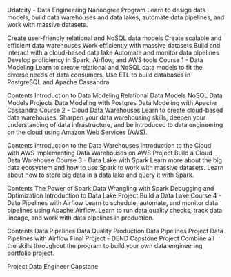 Udatcity - Data Engineering Nanodgree Program
Learn to design data models, build data warehouses and data lakes, automate data pipelines, and work with massive datasets.

Create user-friendly relational and NoSQL data models
Create scalable and efficient data warehouses
Work efficiently with massive datasets
Build and interact with a cloud-based data lake
Automate and monitor data pipelines
Develop proficiency in Spark, Airflow, and AWS tools
Course 1 - Data Modeling
Learn to create relational and NoSQL data models to fit the diverse needs of data consumers. Use ETL to build databases in PostgreSQL and Apache Cassandra.

Contents
Introduction to Data Modeling
Relational Data Models
NoSQL Data Models
Projects
Data Modeling with Postgres
Data Modeling with Apache Cassandra
Course 2 - Cloud Data Warehouses
Learn to create cloud-based data warehouses. Sharpen your data warehousing skills, deepen your understanding of data infrastructure, and be introduced to data engineering on the cloud using Amazon Web Services (AWS).

Contents
Introduction to the Data Warehouses
Introduction to the Cloud with AWS
Implementing Data Warehouses on AWS
Project
Build a Cloud Data Warehouse
Course 3 - Data Lake with Spark
Learn more about the big data ecosystem and how to use Spark to work with massive datasets. Learn about how to store big data in a data lake and query it with Spark.

Contents
The Power of Spark
Data Wrangling with Spark
Debugging and Optimization
Introduction to Data Lake
Project
Build a Data Lake
Course 4 - Data Pipelines with Airflow
Learn to schedule, automate, and monitor data pipelines using Apache Airflow. Learn to run data quality checks, track data lineage, and work with data pipelines in production.

Contents
Data Pipelines
Data Quality
Production Data Pipelines
Project
Data Pipelines with Airflow
Final Project - DEND Capstone Project
Combine all the skills throughout the program to build your own data engineering portfolio project.

Project
Data Engineer Capstone
